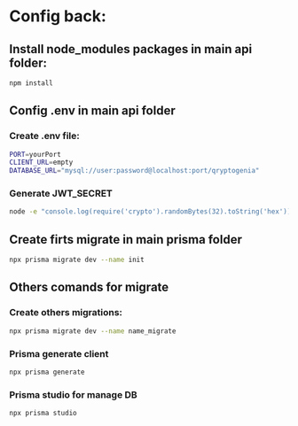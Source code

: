 
# Config back:

## Install node_modules packages in main api folder:
```bash
npm install
```

## Config .env in main api folder
### Create .env file:

```bash
PORT=yourPort
CLIENT_URL=empty
DATABASE_URL="mysql://user:password@localhost:port/qryptogenia"
```
### Generate JWT_SECRET 
```bash
node -e "console.log(require('crypto').randomBytes(32).toString('hex'))"
```

## Create firts migrate in main prisma folder
```bash
npx prisma migrate dev --name init
```

## Others comands for migrate
### Create others migrations:
```bash
npx prisma migrate dev --name name_migrate
```
### Prisma generate client
```bash
npx prisma generate 
```
### Prisma studio for manage DB
```bash
npx prisma studio 
```

